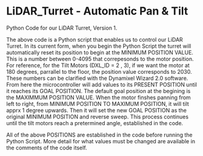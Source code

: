 # LiDAR_Turret - Automatic Pan & Tilt

Python Code for our LiDAR Turret, Version 1.

The above code is a Python script that enables us to control our LiDAR Turret. 
In its current form,  when you begin the Python Script the turret will automatically reset its position to begin at the MINIMUM POSITION VALUE. This is a number between 0-4095 that correpesonds to the motor position. For reference, for the Tilt Motors (DXL_ID = 2 , 3), if we want the motor at 180 degrees, parrallel to the floor, the position value corresponds to 2030. These numbers can be clarified with the Dynamixel Wizard 2.0 software.
From here the microcontroller will add values to its PRESENT POSITION until it reaches its GOAL POSITION. The default goal position at the begining is the MAXIMMUM POSITION VALUE.
When the motor finshes panning from left to right, from MINIMUM POSITION TO MAXIMUM POSITION, it will tilt apprx 1 degree upwards. Then it will set the new GOAL POSITION as the original MINIMUM POSITION and reverse sweep.
This process continues until the tilt motors reach a pretermined angle, established in the code.

All of the above POSITIONS are established in the code before running the Python Script. More detail for what values must be changed are available in the comments of the code itself.


